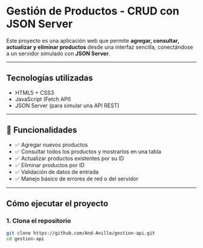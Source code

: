 # Gestión de Productos - CRUD con JSON Server

Este proyecto es una aplicación web que permite **agregar, consultar, actualizar y eliminar productos** desde una interfaz sencilla, conectándose a un servidor simulado con **JSON Server**.

---

## Tecnologías utilizadas

- HTML5 + CSS3  
- JavaScript (Fetch API)  
- JSON Server (para simular una API REST)

---

## 🎯 Funcionalidades

- ✅ Agregar nuevos productos  
- ✅ Consultar todos los productos y mostrarlos en una tabla  
- ✅ Actualizar productos existentes por su ID  
- ✅ Eliminar productos por ID  
- ✅ Validación de datos de entrada  
- ✅ Manejo básico de errores de red o del servidor

---

## Cómo ejecutar el proyecto

### 1. Clona el repositorio

```bash
git clone https://github.com/And-Anillo/gestion-api.git
cd gestion-api
